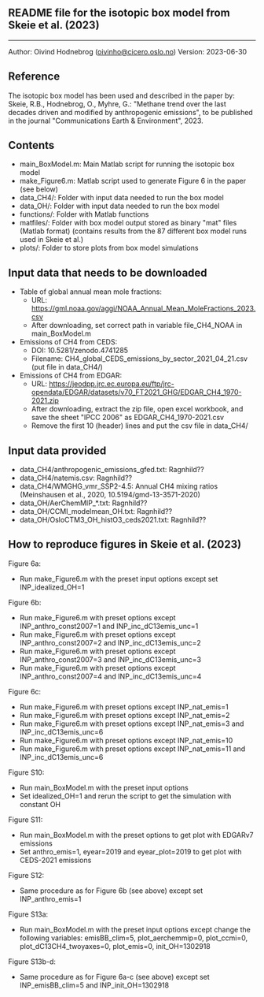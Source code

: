 ## README file for the isotopic box model from Skeie et al. (2023)
******************************************************************

Author:  Oivind Hodnebrog (oivinho@cicero.oslo.no)
Version: 2023-06-30


Reference
---------
The isotopic box model has been used and described in the paper by:
Skeie, R.B., Hodnebrog, O., Myhre, G.: "Methane trend over the last decades driven and modified by anthropogenic emissions", to be published in the journal "Communications Earth & Environment", 2023.


Contents
--------
- main_BoxModel.m: Main Matlab script for running the isotopic box model
- make_Figure6.m: Matlab script used to generate Figure 6 in the paper (see below)
- data_CH4/: Folder with input data needed to run the box model
- data_OH/: Folder with input data needed to run the box model
- functions/: Folder with Matlab functions
- matfiles/: Folder with box model output stored as binary "mat" files (Matlab format)
             (contains results from the 87 different box model runs used in Skeie et al.)
- plots/: Folder to store plots from box model simulations


Input data that needs to be downloaded
-------------------------------------
- Table of global annual mean mole fractions:
  - URL: https://gml.noaa.gov/aggi/NOAA_Annual_Mean_MoleFractions_2023.csv
  - After downloading, set correct path in variable file_CH4_NOAA in main_BoxModel.m
- Emissions of CH4 from CEDS:
  - DOI: 10.5281/zenodo.4741285
  - Filename: CH4_global_CEDS_emissions_by_sector_2021_04_21.csv (put file in data_CH4/)
- Emissions of CH4 from EDGAR:
  - URL: https://jeodpp.jrc.ec.europa.eu/ftp/jrc-opendata/EDGAR/datasets/v70_FT2021_GHG/EDGAR_CH4_1970-2021.zip
  - After downloading, extract the zip file, open excel workbook, and save the sheet "IPCC 2006" as EDGAR_CH4_1970-2021.csv
  - Remove the first 10 (header) lines and put the csv file in data_CH4/


Input data provided
-------------------
- data_CH4/anthropogenic_emissions_gfed.txt: Ragnhild??
- data_CH4/natemis.csv: Ragnhild??
- data_CH4/WMGHG_vmr_SSP2-4.5: Annual CH4 mixing ratios (Meinshausen et al., 2020, 10.5194/gmd-13-3571-2020)
- data_OH/AerChemMIP_*.txt: Ragnhild??
- data_OH/CCMI_modelmean_OH.txt: Ragnhild??
- data_OH/OsloCTM3_OH_histO3_ceds2021.txt: Ragnhild??


How to reproduce figures in Skeie et al. (2023)
-----------------------------------------------
Figure 6a:
- Run make_Figure6.m with the preset input options except set INP_idealized_OH=1

Figure 6b:
- Run make_Figure6.m with preset options except INP_anthro_const2007=1 and INP_inc_dC13emis_unc=1
- Run make_Figure6.m with preset options except INP_anthro_const2007=2 and INP_inc_dC13emis_unc=2
- Run make_Figure6.m with preset options except INP_anthro_const2007=3 and INP_inc_dC13emis_unc=3
- Run make_Figure6.m with preset options except INP_anthro_const2007=4 and INP_inc_dC13emis_unc=4

Figure 6c:
- Run make_Figure6.m with preset options except INP_nat_emis=1
- Run make_Figure6.m with preset options except INP_nat_emis=2
- Run make_Figure6.m with preset options except INP_nat_emis=3 and INP_inc_dC13emis_unc=6
- Run make_Figure6.m with preset options except INP_nat_emis=10
- Run make_Figure6.m with preset options except INP_nat_emis=11 and INP_inc_dC13emis_unc=6

Figure S10:
- Run main_BoxModel.m with the preset input options
- Set idealized_OH=1 and rerun the script to get the simulation with constant OH

Figure S11:
- Run main_BoxModel.m with the preset options to get plot with EDGARv7 emissions
- Set anthro_emis=1, eyear=2019 and eyear_plot=2019 to get plot with CEDS-2021 emissions

Figure S12:
- Same procedure as for Figure 6b (see above) except set INP_anthro_emis=1

Figure S13a:
- Run main_BoxModel.m with the preset input options except change the following variables:
  emisBB_clim=5, plot_aerchemmip=0, plot_ccmi=0, plot_dC13CH4_twoyaxes=0, plot_emis=0, init_OH=1302918

Figure S13b-d:
- Same procedure as for Figure 6a-c (see above) except set INP_emisBB_clim=5 and INP_init_OH=1302918
